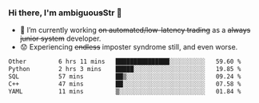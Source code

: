### Hi there, I'm ambiguou~~s~~Str 👋

<!--
**ambiguoustexture/ambiguoustexture** is a ✨ _special_ ✨ repository because its `README.md` (this file) appears on your GitHub profile.

Here are some ideas to get you started:
-->
- 🔭 I’m currently working ~~on automated/low-latency trading~~ as a ~~always junior system~~ developer.
- :worried: Experiencing ~~endless~~ imposter syndrome still, and even worse.

<!--START_SECTION:waka-->

```txt
Other         6 hrs 11 mins   ███████████████░░░░░░░░░░   59.60 %
Python        2 hrs 3 mins    █████░░░░░░░░░░░░░░░░░░░░   19.85 %
SQL           57 mins         ██▒░░░░░░░░░░░░░░░░░░░░░░   09.24 %
C++           47 mins         ██░░░░░░░░░░░░░░░░░░░░░░░   07.58 %
YAML          11 mins         ▒░░░░░░░░░░░░░░░░░░░░░░░░   01.84 %
```

<!--END_SECTION:waka-->
